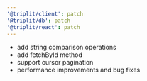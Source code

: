 ```yaml
---
'@triplit/client': patch
'@triplit/db': patch
'@triplit/react': patch
---
```


- add string comparison operations
- add fetchById method
- support cursor pagination
- performance improvements and bug fixes
